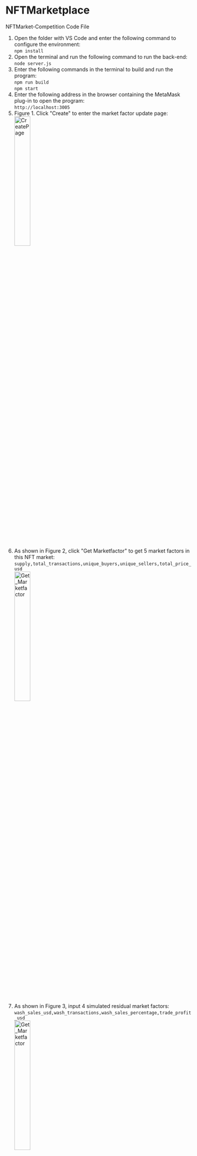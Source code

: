 # NFTMarketplace
NFTMarket-Competition Code File<br>
1. Open the folder with VS Code and enter the following command to configure the environment:<br>
```npm install```<br>
2. Open the terminal and run the following command to run the back-end:<br>
```node server.js```<br>
3. Enter the following commands in the terminal to build and run the program:<br>
```npm run build```<br>
```npm start ```<br>
4. Enter the following address in the browser containing the MetaMask plug-in to open the program:<br>
```http://localhost:3005```<br>
5. Figure 1. Click "Create" to enter the market factor update page:<br>
<img src="./image1.png" alt="CreatePage" style="width: 30%; height: auto;"><br>
6. As shown in Figure 2, click "Get Marketfactor" to get 5 market factors in this NFT market:<br>
```supply,total_transactions,unique_buyers,unique_sellers,total_price_usd```<br>
<img src="./image2.png" alt="Get_Marketfactor" style="width: 30%; height: auto;"><br>
7. As shown in Figure 3, input 4 simulated residual market factors:<br>
```wash_sales_usd,wash_transactions,wash_sales_percentage,trade_profit_usd```<br>
<img src="./image3.png" alt="Get_Marketfactor" style="width: 30%; height: auto;"><br>
Click again on ```Upgrades```to update all market factors to the database<br>

# The test Wallet is in the file wallet:<br>
There are 1.8 Sepolia test coins built into the wallet, and due to limited resources, all prices in the test are 0.01 times the automatic pricing of the model.<br>
The following faucets can receive free Sepolia test coins:<br>
```https://www.infura.io/faucet/sepolia```<br>
```https://sepoliafaucet.com/```<br>
